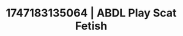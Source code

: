 ---
categories:
- Flushed cheeks
- Mindful kink
- Queer kinks
- Erotic silhouette
- Ethical porn
image: /assets/images/1747183135064.jpg
layout: post
seo:
  description: Featured content with sensual ABDL Play, Scat Fetish. HD images available.
  keywords: ABDL Play, Scat Fetish
  og_image: /assets/images/1747183135064.jpg
  schema_type: VisualArtwork
tags:
- ABDL Play
- Scat Fetish
- '#1747183135064'
title: 1747183135064 | ABDL Play Scat Fetish
---